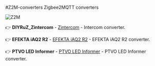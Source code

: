 #Z2M-converters 
Zigbee2MQTT converters

![Z2M](https://img.shields.io/badge/z2m-v1.35-blueviolet.svg)

:point_right: **DIYRuZ_Zintercom** - [Zintercom](https://raw.githubusercontent.com/Toropyga/Z2M-converters/blob/main/DIYRuZ_Zintercom_1.35.js) - Intercom converter. 

:point_right: **EFEKTA iAQ2 R2** - [EFEKTA iAQ2 R2](https://raw.githubusercontent.com/Toropyga/Z2M-converters/converters/EFEKTA_iAQ2_R2.js) - EFEKTA iAQ2 R2 converter.

:point_right: **PTVO LED Informer** - [PTVO LED Informer](https://raw.githubusercontent.com/Toropyga/Z2M-converters/converters/ptvo_led_inform_1.35.js) - PTVO LED Informer converter.
